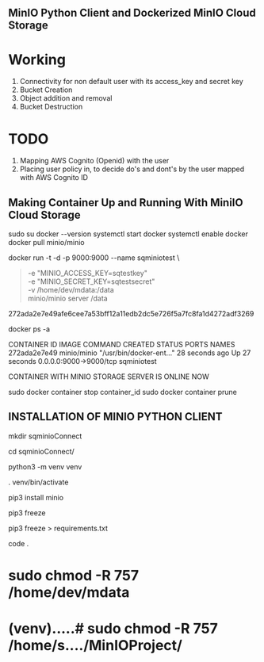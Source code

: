 ## MinIO Python Client and Dockerized MinIO Cloud Storage

# Working
1. Connectivity for non default user with its access_key and secret key
2. Bucket Creation 
3. Object addition and removal
3. Bucket Destruction

# TODO
1. Mapping AWS Cognito (Openid) with the user
2. Placing user policy in, to decide do's and dont's by the user mapped with AWS Cognito ID

## Making Container Up and Running With MiniIO Cloud Storage
sudo su
docker --version
systemctl start docker
systemctl enable docker
docker pull minio/minio

docker run -t -d -p 9000:9000 --name sqminiotest \
> -e "MINIO_ACCESS_KEY=sqtestkey" \
> -e "MINIO_SECRET_KEY=sqtestsecret" \
> -v /home/dev/mdata:/data \
> minio/minio server /data 

272ada2e7e49afe6cee7a53bff12a11edb2dc5e726f5a7fc8fa1d4272adf3269

docker ps -a

CONTAINER ID   IMAGE                           COMMAND                  CREATED          STATUS                      PORTS                    NAMES
272ada2e7e49   minio/minio                     "/usr/bin/docker-ent…"   28 seconds ago   Up 27 seconds               0.0.0.0:9000->9000/tcp   sqminiotest

CONTAINER WITH MINIO STORAGE SERVER IS ONLINE NOW 

sudo docker container stop container_id
sudo docker container prune

## INSTALLATION OF MINIO PYTHON CLIENT

mkdir sqminioConnect

cd sqminioConnect/

python3 -m venv venv

. venv/bin/activate

pip3 install minio

pip3 freeze

pip3 freeze > requirements.txt

code .


# sudo chmod -R 757 /home/dev/mdata
# (venv).....# sudo chmod -R 757 /home/s..../MinIOProject/
